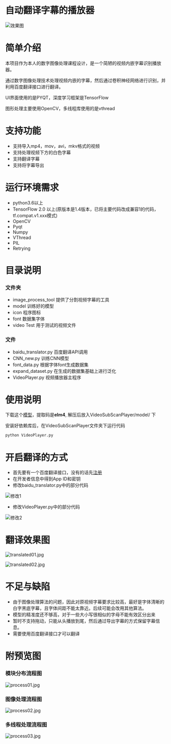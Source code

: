 # 自动翻译字幕的播放器

![效果图](https://github.com/Jezemy/VideoSubScanPlayer/blob/master/pic/display01.png?raw=true)


# 简单介绍
本项目作为本人的数字图像处理课程设计，是一个简陋的视频内嵌字幕识别播放器。

通过数字图像处理技术处理视频内嵌的字幕，然后通过卷积神经网络进行识别，并利用百度翻译接口进行翻译。

UI界面使用的是PYQT，深度学习框架是TensorFlow

图形处理主要使用OpenCV，多线程库使用的是vthread

# 支持功能
- 支持导入mp4，mov，avi，mkv格式的视频
- 支持处理视频下方的白色字幕
- 支持翻译字幕
- 支持将字幕导出

# 运行环境需求
- python3.6以上
- TensorFlow 2.0 以上(原版本是1.4版本，已将主要代码改成兼容1的代码，tf.compat.v1.xxx模式)
- OpenCV
- Pyqt
- Numpy
- VThread
- PIL
- Retrying

# 目录说明
### 文件夹
- image_process_tool 提供了分割视频字幕的工具
- model  训练好的模型
- icon 程序图标
- font 数据集字体
- video Test 用于测试的视频文件

### 文件
- baidu_translator.py 百度翻译API调用
- CNN_new.py 训练CNN模型
- font_data.py 根据字体font生成数据集
- expand_dataset.py 在生成的数据集基础上进行泛化
- VideoPlayer.py 视频播放器主程序


# 使用说明
下载这个[模型](https://pan.baidu.com/s/16ZYLcQlcK9N6J5TNSE_gHg)，提取码是**elm4**, 解压后放入VideoSubScanPlayer/model/ 下

安装好依赖库后，在VideoSubScanPlayer文件夹下运行代码
```python
python VideoPlayer.py
```

# 开启翻译的方式
- 首先要有一个百度翻译接口，没有的话先[注册](https://api.fanyi.baidu.com/)
- 在开发者信息中得到App ID和密钥
- 修改baidu_translator.py中的部分代码

![修改1](https://github.com/Jezemy/VideoSubScanPlayer/blob/master/pic/instruction1.png?raw=true)

- 修改VideoPlayer.py中的部分代码

![修改2](https://github.com/Jezemy/VideoSubScanPlayer/blob/master/pic/instruction2.png?raw=true)

# 翻译效果图
![translated01.jpg](https://github.com/Jezemy/VideoSubScanPlayer/blob/master/pic/translated01.jpg?raw=true)

![translated02.jpg](https://github.com/Jezemy/VideoSubScanPlayer/blob/master/pic/translated02.jpg?raw=true)

# 不足与缺陷
- 由于图像处理算法的问题，因此对原视频字幕要求比较高，最好是字体清晰的白字黑底字幕，且字体间距不能太靠近。后续可能会改用其他算法。
- 模型的精准度还不够高，对于一些大小写很相似的字母不能有效区分出来
- 暂时不支持拖动，只能从头播放到尾，然后通过导出字幕的方式保留字幕信息。
- 需要使用百度翻译接口才可以翻译

# 附预览图
### 模块分布流程图
![process01.jpg](https://github.com/Jezemy/VideoSubScanPlayer/blob/master/pic/process01.jpg?raw=true)

### 图像处理流程图
![process02.jpg](https://github.com/Jezemy/VideoSubScanPlayer/blob/master/pic/process02.jpg?raw=true)

### 多线程处理流程图
![process03.jpg](https://github.com/Jezemy/VideoSubScanPlayer/blob/master/pic/process03.jpg?raw=true)
